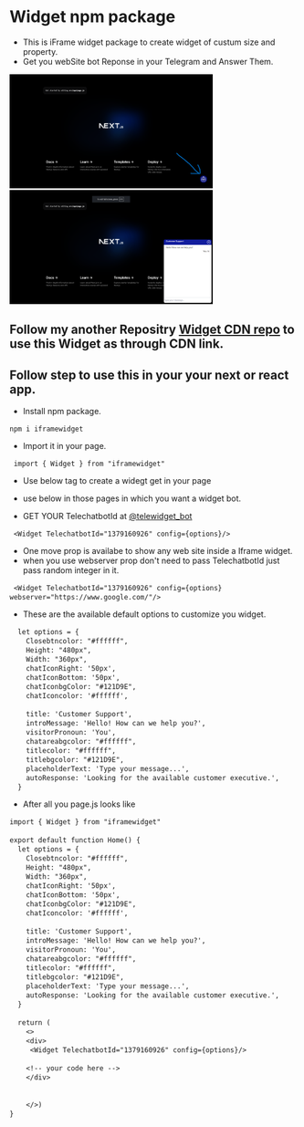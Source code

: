 # Widget npm package

- This is iFrame widget package to create widget of custum size and property.
- Get you webSite bot Reponse in your Telegram and Answer Them.


<img src="https://github.com/ravisingh9302/assets/blob/main/img/Screenshot1.png" alt="screenshot" height="200px"> <img src="https://github.com/ravisingh9302/assets/blob/main/img/Screenshot2.png" alt="screenshot" height="200px">


## Follow my another Repositry [Widget CDN repo](https://github.com/ravisingh9302/widget) to use this Widget as through CDN link.




## Follow step to use this in your your next or react app.

- Install npm package.

```
npm i iframewidget

```
- Import it in your page.

```
 import { Widget } from "iframewidget"

```

- Use below tag to create a widegt get in your page
- use below in those pages in which you want a widget bot.

- GET  YOUR TelechatbotId at [@telewidget_bot](https://t.me/telewidget_bot)

```
 <Widget TelechatbotId="1379160926" config={options}/>
```
- One move prop is availabe to show any web site inside a Iframe widget.
- when you use webserver prop  don't need to pass TelechatbotId just pass random integer in it.
```
 <Widget TelechatbotId="1379160926" config={options} webserver="https://www.google.com/"/>
```

- These are the available default options to customize you widget.
```
  let options = {
    Closebtncolor: "#ffffff",
    Height: "480px",
    Width: "360px",
    chatIconRight: '50px',
    chatIconBottom: '50px',
    chatIconbgColor: "#121D9E",
    chatIconcolor: '#ffffff',

    title: 'Customer Support',
    introMessage: 'Hello! How can we help you?',
    visitorPronoun: 'You',
    chatareabgcolor: "#ffffff",
    titlecolor: "#ffffff",
    titlebgcolor: "#121D9E",
    placeholderText: 'Type your message...',
    autoResponse: 'Looking for the available customer executive.',
  }
```

- After all you page.js  looks like

```
import { Widget } from "iframewidget"

export default function Home() {
  let options = {
    Closebtncolor: "#ffffff",
    Height: "480px",
    Width: "360px",
    chatIconRight: '50px',
    chatIconBottom: '50px',
    chatIconbgColor: "#121D9E",
    chatIconcolor: '#ffffff',

    title: 'Customer Support',
    introMessage: 'Hello! How can we help you?',
    visitorPronoun: 'You',
    chatareabgcolor: "#ffffff",
    titlecolor: "#ffffff",
    titlebgcolor: "#121D9E",
    placeholderText: 'Type your message...',
    autoResponse: 'Looking for the available customer executive.',
  }

  return (
    <>
    <div>
     <Widget TelechatbotId="1379160926" config={options}/>

    <!-- your code here -->
    </div>


    </>)
}

```


